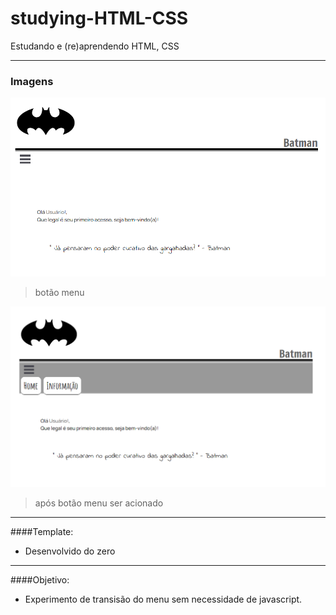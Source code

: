 # studying-HTML-CSS
Estudando e (re)aprendendo HTML, CSS

---
### Imagens

![](https://github.com/Ylop/studying-HTML-CSS/blob/master/screen/image-inicial.png)
>botão menu

![](https://github.com/Ylop/studying-HTML-CSS/blob/master/screen/image-efeito-menu.png)
>após botão menu ser acionado

---
####Template:

+ Desenvolvido do zero

---
####Objetivo:

+ Experimento de transisão do menu sem necessidade de javascript.
